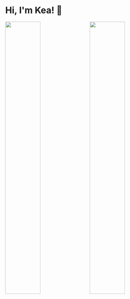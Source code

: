 # Hi, I'm Kea! 👋

<img align="left" width = "47%" src="https://github-readme-stats.vercel.app/api?username=kkolobe&show_icons=true&theme=radical" />

<img align="right" width = "47%" src="https://github-readme-stats.vercel.app/api/top-langs/?username=kkolobe&layout=compact" />
